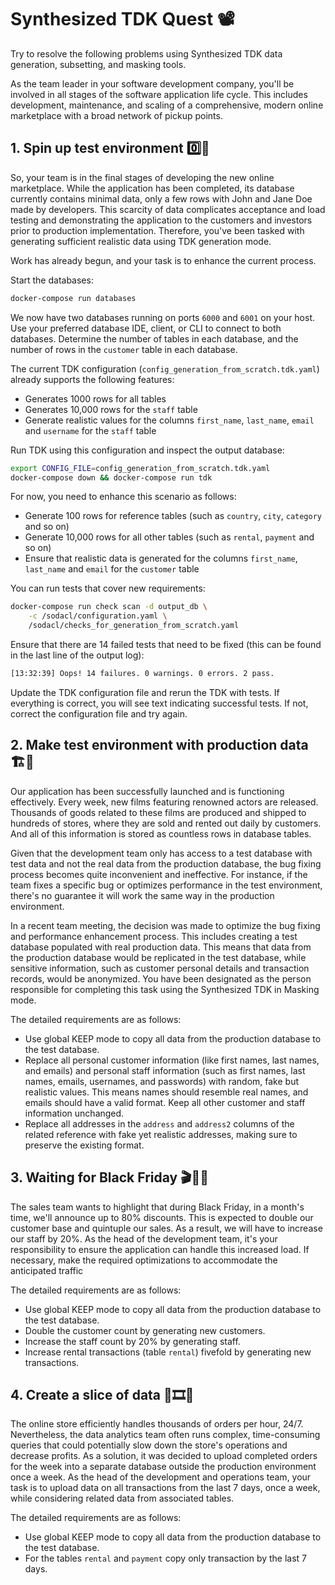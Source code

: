 # Synthesized TDK Quest 📽️

Try to resolve the following problems using Synthesized TDK data generation, subsetting, and masking tools.

As the team leader in your software development company, you'll be involved in all stages of the software application life cycle. This includes development, maintenance, and scaling of a comprehensive, modern online marketplace with a broad network of pickup points.

## 1. Spin up test environment 0️⃣🧪

So, your team is in the final stages of developing the new online marketplace. While the application has been completed, its database currently contains minimal data, only a few rows with John and Jane Doe made by developers. This scarcity of data complicates acceptance and load testing and demonstrating the application to the customers and investors prior to production implementation. Therefore, you've been tasked with generating sufficient realistic data using TDK generation mode.

Work has already begun, and your task is to enhance the current process.

Start the databases:

```bash
docker-compose run databases
```

We now have two databases running on ports `6000` and `6001` on your host.
Use your preferred database IDE, client, or CLI to connect to both databases. Determine the number of tables in each database, and the number of rows in the `customer` table in each database.

The current TDK configuration (`config_generation_from_scratch.tdk.yaml`) already supports the following features:

- Generates 1000 rows for all tables
- Generates 10,000 rows for the `staff` table
- Generate realistic values for the columns `first_name`, `last_name`, `email` and `username` for the `staff` table

Run TDK using this configuration and inspect the output database:

```bash
export CONFIG_FILE=config_generation_from_scratch.tdk.yaml
docker-compose down && docker-compose run tdk
```

For now, you need to enhance this scenario as follows:

- Generate 100 rows for reference tables (such as `country`, `city`, `category` and so on)
- Generate 10,000 rows for all other tables (such as `rental`, `payment` and so on)
- Ensure that realistic data is generated for the columns `first_name`, `last_name` and `email` for the `customer` table

You can run tests that cover new requirements:

```bash
docker-compose run check scan -d output_db \
    -c /sodacl/configuration.yaml \
    /sodacl/checks_for_generation_from_scratch.yaml
```

Ensure that there are 14 failed tests that need to be fixed (this can be found in the last line of the output log):

```bash
[13:32:39] Oops! 14 failures. 0 warnings. 0 errors. 2 pass.
```

Update the TDK configuration file and rerun the TDK with tests. If everything is correct, you will see text indicating successful tests. If not, correct the configuration file and try again.

## 2. Make test environment with production data 🏗️💽

Our application has been successfully launched and is functioning effectively. Every week, new films featuring renowned actors are released. Thousands of goods related to these films are produced and shipped to hundreds of stores, where they are sold and rented out daily by customers. And all of this information is stored as countless rows in database tables.

Given that the development team only has access to a test database with test data and not the real data from the production database, the bug fixing process becomes quite inconvenient and ineffective. For instance, if the team fixes a specific bug or optimizes performance in the test environment, there's no guarantee it will work the same way in the production environment.

In a recent team meeting, the decision was made to optimize the bug fixing and performance enhancement process. This includes creating a test database populated with real production data. This means that data from the production database would be replicated in the test database, while sensitive information, such as customer personal details and transaction records, would be anonymized. You have been designated as the person responsible for completing this task using the Synthesized TDK in Masking mode.

The detailed requirements are as follows:

- Use global KEEP mode to copy all data from the production database to the test database.
- Replace all personal customer information (like first names, last names, and emails) and personal staff information (such as first names, last names, emails, usernames, and passwords) with random, fake but realistic values. This means names should resemble real names, and emails should have a valid format. Keep all other customer and staff information unchanged.
- Replace all addresses in the `address` and `address2` columns of the related reference with fake yet realistic addresses, making sure to preserve the existing format.

## 3. **Waiting for Black Friday** 🎬🎁🖤

The sales team wants to highlight that during Black Friday, in a month's time, we'll announce up to 80% discounts. This is expected to double our customer base and quintuple our sales. As a result, we will have to increase our staff by 20%. As the head of the development team, it's your responsibility to ensure the application can handle this increased load. If necessary, make the required optimizations to accommodate the anticipated traffic

The detailed requirements are as follows:

- Use global KEEP mode to copy all data from the production database to the test database.
- Double the customer count by generating new customers.
- Increase the staff count by 20% by generating staff.
- Increase rental transactions (table `rental`) fivefold by generating new transactions.

## 4. Create a slice of data 🔪🎞️🔪

The online store efficiently handles thousands of orders per hour, 24/7. Nevertheless, the data analytics team often runs complex, time-consuming queries that could potentially slow down the store's operations and decrease profits. As a solution, it was decided to upload completed orders for the week into a separate database outside the production environment once a week. As the head of the development and operations team, your task is to upload data on all transactions from the last 7 days, once a week, while considering related data from associated tables.

The detailed requirements are as follows:

- Use global KEEP mode to copy all data from the production database to the test database.
- For the tables `rental` and `payment` copy only transaction by the last 7 days.
